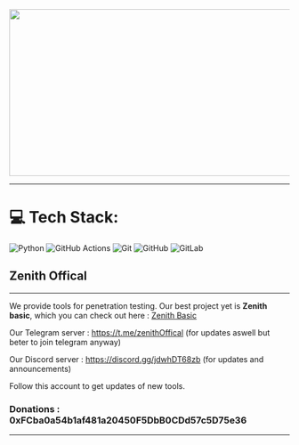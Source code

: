 <div align="center">
  <img src="https://media.giphy.com/media/dWesBcTLavkZuG35MI/giphy.gif" width="600" height="300"/>
</div>

---
# 💻 Tech Stack:
![Python](https://img.shields.io/badge/python-3670A0?style=plastic&logo=python&logoColor=ffdd54) ![GitHub Actions](https://img.shields.io/badge/github%20actions-%232671E5.svg?style=plastic&logo=githubactions&logoColor=white) ![Git](https://img.shields.io/badge/git-%23F05033.svg?style=plastic&logo=git&logoColor=white) ![GitHub](https://img.shields.io/badge/github-%23121011.svg?style=plastic&logo=github&logoColor=white) ![GitLab](https://img.shields.io/badge/gitlab-%23181717.svg?style=plastic&logo=gitlab&logoColor=white)

## Zenith Offical
---
We provide tools for penetration testing. Our best project yet is **Zenith basic**, which you can check out here : [Zenith Basic](https://github.com/ritepro/Zenith-Basic-RAT)

Our Telegram server : https://t.me/zenithOffical (for updates aswell but beter to join telegram anyway)

Our Discord server : https://discord.gg/jdwhDT68zb (for updates and announcements)

Follow this account to get updates of new tools.

### Donations : **0xFCba0a54b1af481a20450F5DbB0CDd57c5D75e36**

---
